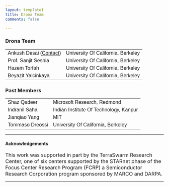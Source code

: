 ```yaml
---
layout: template1
title: Drona Team
comments: false

---
```

<!-- Main component for a primary marketing message or call to action -->
<head>
<style>
table {
    font-family: arial, sans-serif;
    border-collapse: collapse;
    width: 100%;
}

td, th {
    border: 1px solid #dddddd;
    text-align: left;
    padding: 8px;
}

tr:nth-child(even) {
    background-color: #dddddd;
}
</style>
</head>

<div class="jumbotron">
<h3>Drona Team</h3>
<table>
  <tr>
    <td>Ankush Desai (<a href="mailto:ankushdesai@gmail.com">Contact</a>)</td>
    <td>University Of California, Berkeley</td>
  </tr>
  <tr>
    <td>Prof. Sanjit Seshia</td>
    <td>University Of California, Berkeley</td>
  </tr>
  <tr>
    <td>Hazem Torfah</td>
    <td>University Of California, Berkeley</td>
  </tr>
  <tr>
    <td>Beyazit Yalcinkaya</td>
    <td>University Of California, Berkeley</td>
  </tr>
</table>
<h3>Past Members</h3>
<table>
  <tr>
    <td>Shaz Qadeer</td>
    <td>Microsoft Research, Redmond</td>
  </tr>
  <tr>
    <td>Indranil Saha</td>
    <td>Indian Institute Of Technology, Kanpur</td>
  </tr>
    <tr>
    <td>Jianqiao Yang</td>
    <td>MIT</td>
  </tr>
  <tr>
    <td>Tommaso Dreossi</td>
    <td>University Of California, Berkeley</td>
  </tr>
</table>

<hr>
    <h4><b>Acknowledgements</b></h4>
    <p>
    <font size="3">
      This work was supported in part by the TerraSwarm Research Center, one of six centers supported by the STARnet phase of the Focus Center Research Program (FCRP) a Semiconductor Research Corporation program sponsored by MARCO and DARPA. </font>
    </p>
<hr>
</div>
